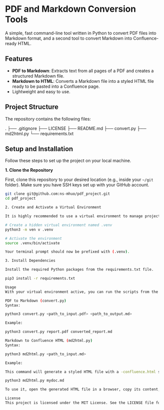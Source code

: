 # PDF and Markdown Conversion Tools

A simple, fast command-line tool written in Python to convert PDF files into Markdown format, and a second tool to convert Markdown into Confluence-ready HTML.

## Features

* **PDF to Markdown**: Extracts text from all pages of a PDF and creates a structured Markdown file.
* **Markdown to HTML**: Converts a Markdown file into a styled HTML file ready to be pasted into a Confluence page.
* Lightweight and easy to use.

## Project Structure

The repository contains the following files:


.
├── .gitignore
├── LICENSE
├── README.md
├── convert.py
├── md2html.py
└── requirements.txt


## Setup and Installation

Follow these steps to set up the project on your local machine.

**1. Clone the Repository**

First, clone this repository to your desired location (e.g., inside your `~/git` folder). Make sure you have SSH keys set up with your GitHub account.

```bash
git clone git@github.com:ns-mhuo/pdf_project.git
cd pdf_project

2. Create and Activate a Virtual Environment

It is highly recommended to use a virtual environment to manage project dependencies.

# Create a hidden virtual environment named .venv
python3 -m ven v .venv

# Activate the environment
source .venv/bin/activate

Your terminal prompt should now be prefixed with (.venv).

3. Install Dependencies

Install the required Python packages from the requirements.txt file.

pip3 install -r requirements.txt

Usage
With your virtual environment active, you can run the scripts from the command line.

PDF to Markdown (convert.py)
Syntax:

python3 convert.py <path_to_input.pdf> <path_to_output.md>

Example:

python3 convert.py report.pdf converted_report.md

Markdown to Confluence HTML (md2html.py)
Syntax:

python3 md2html.py <path_to_input.md>

Example:

This command will generate a styled HTML file with a -confluence.html suffix (e.g., mydoc-confluence.html).

python3 md2html.py mydoc.md

To use it, open the generated HTML file in a browser, copy its content, and paste it directly into the Confluence editor.

License
This project is licensed under the MIT License. See the LICENSE file for details.